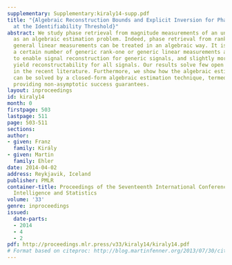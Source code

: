 ```yaml
---
supplementary: Supplementary:kiraly14-supp.pdf
title: "{Algebraic Reconstruction Bounds and Explicit Inversion for Phase Retrieval
  at the Identifiability Threshold}"
abstract: We study phase retrieval from magnitude measurements of an unknown signal
  as an algebraic estimation problem. Indeed, phase retrieval from rank-one and more
  general linear measurements can be treated in an algebraic way. It is verified that
  a certain number of generic rank-one or generic linear measurements are sufficient
  to enable signal reconstruction for generic signals, and slightly more generic measurements
  yield reconstructability for all signals. Our results solve few open problems stated
  in the recent literature. Furthermore, we show how the algebraic estimation problem
  can be solved by a closed-form algebraic estimation technique, termed ideal regression,
  providing non-asymptotic success guarantees.
layout: inproceedings
id: kiraly14
month: 0
firstpage: 503
lastpage: 511
page: 503-511
sections: 
author:
- given: Franz
  family: Király
- given: Martin
  family: Ehler
date: 2014-04-02
address: Reykjavik, Iceland
publisher: PMLR
container-title: Proceedings of the Seventeenth International Conference on Artificial
  Intelligence and Statistics
volume: '33'
genre: inproceedings
issued:
  date-parts:
  - 2014
  - 4
  - 2
pdf: http://proceedings.mlr.press/v33/kiraly14/kiraly14.pdf
# Format based on citeproc: http://blog.martinfenner.org/2013/07/30/citeproc-yaml-for-bibliographies/
---
```

